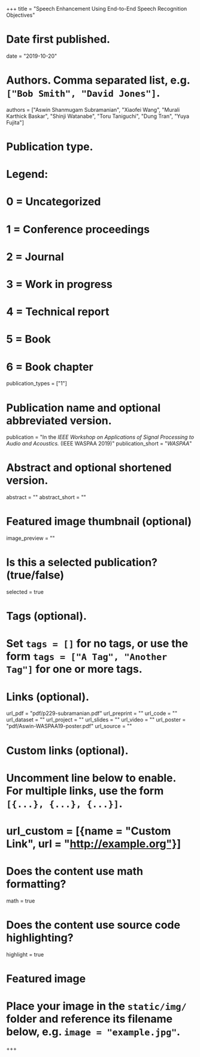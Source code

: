 +++
title = "Speech Enhancement Using End-to-End Speech Recognition Objectives"

# Date first published.
date = "2019-10-20"

# Authors. Comma separated list, e.g. `["Bob Smith", "David Jones"]`.
authors = ["Aswin Shanmugam Subramanian", "Xiaofei Wang", "Murali Karthick Baskar", "Shinji Watanabe", "Toru Taniguchi", "Dung Tran", "Yuya Fujita"]

# Publication type.
# Legend:
# 0 = Uncategorized
# 1 = Conference proceedings
# 2 = Journal
# 3 = Work in progress
# 4 = Technical report
# 5 = Book
# 6 = Book chapter
publication_types = ["1"]

# Publication name and optional abbreviated version.
publication = "In the *IEEE Workshop on Applications of Signal Processing to Audio and Acoustics.* (IEEE WASPAA 2019)"
publication_short = "*WASPAA*"

# Abstract and optional shortened version.
abstract = ""
abstract_short = ""

# Featured image thumbnail (optional)
image_preview = ""

# Is this a selected publication? (true/false)
selected = true

# Tags (optional).
#   Set `tags = []` for no tags, or use the form `tags = ["A Tag", "Another Tag"]` for one or more tags.

# Links (optional).
url_pdf = "pdf/p229-subramanian.pdf"
url_preprint = ""
url_code = ""
url_dataset = ""
url_project = ""
url_slides = ""
url_video = ""
url_poster = "pdf/Aswin-WASPAA19-poster.pdf"
url_source = ""

# Custom links (optional).
#   Uncomment line below to enable. For multiple links, use the form `[{...}, {...}, {...}]`.
# url_custom = [{name = "Custom Link", url = "http://example.org"}]

# Does the content use math formatting?
math = true

# Does the content use source code highlighting?
highlight = true

# Featured image
# Place your image in the `static/img/` folder and reference its filename below, e.g. `image = "example.jpg"`.

+++
